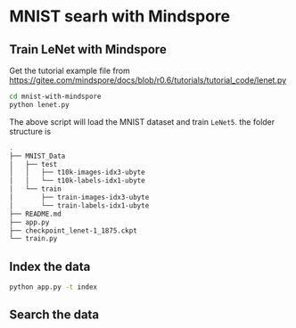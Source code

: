 # MNIST searh with Mindspore

## Train LeNet with Mindspore

Get the tutorial example file from https://gitee.com/mindspore/docs/blob/r0.6/tutorials/tutorial_code/lenet.py
```bash
cd mnist-with-mindspore
python lenet.py
```

The above script will load the MNIST dataset and train `LeNet5`. the folder structure is 

```bash
.
├── MNIST_Data
│   ├── test
│   │   ├── t10k-images-idx3-ubyte
│   │   └── t10k-labels-idx1-ubyte
│   └── train
│       ├── train-images-idx3-ubyte
│       └── train-labels-idx1-ubyte
├── README.md
├── app.py
├── checkpoint_lenet-1_1875.ckpt
└── train.py

```

## Index the data

```bash
python app.py -t index
```

## Search the data
